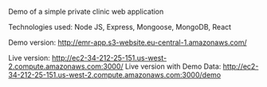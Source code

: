 Demo of a simple private clinic web application

Technologies used: Node JS, Express, Mongoose, MongoDB, React

Demo version: http://emr-app.s3-website.eu-central-1.amazonaws.com/

Live version: http://ec2-34-212-25-151.us-west-2.compute.amazonaws.com:3000/
Live version with Demo Data: http://ec2-34-212-25-151.us-west-2.compute.amazonaws.com:3000/demo
